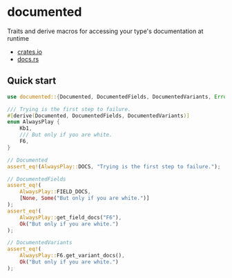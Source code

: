 # documented

Traits and derive macros for accessing your type's documentation at runtime

- [crates.io](https://crates.io/crates/documented)
- [docs.rs](https://docs.rs/documented/latest/documented/)

## Quick start

```rust
use documented::{Documented, DocumentedFields, DocumentedVariants, Error};

/// Trying is the first step to failure.
#[derive(Documented, DocumentedFields, DocumentedVariants)]
enum AlwaysPlay {
    Kb1,
    /// But only if you are white.
    F6,
}

// Documented
assert_eq!(AlwaysPlay::DOCS, "Trying is the first step to failure.");

// DocumentedFields
assert_eq!(
    AlwaysPlay::FIELD_DOCS,
    [None, Some("But only if you are white.")]
);
assert_eq!(
    AlwaysPlay::get_field_docs("F6"),
    Ok("But only if you are white.")
);

// DocumentedVariants
assert_eq!(
    AlwaysPlay::F6.get_variant_docs(),
    Ok("But only if you are white.")
);
```
